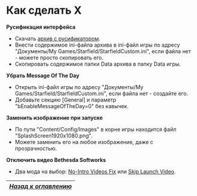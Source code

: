 # Как сделать X

**Русификация интерфейса**

+ Скачать [архив с русификатором](https://cdn.discordapp.com/attachments/1125351713998655589/1146943727173115974/Starfield-Rus-0.1.7z).
+ Внести содержимое ini-файла архива в ini-файл игры по адресу "Документы/My Games/Starfield/StarfieldCustom.ini", если файла нет - можете просто скопировать его.
+ Скопировать содержимое папки Data архива в папку Data игры.

**Убрать Message Of The Day**

+ Открыть ini-файл игры по адресу "Документы/My Games/Starfield/StarfieldCustom.ini", если файла нет - создайте его.
+ Добавьте секцию [General] и параметр "bEnableMessageOfTheDay=0" без кавычек.

**Заменить изображение при запуске**

+ По пути "Content/Config/Images" в корне игры находится файл "SplashScreen1920x1080.png".
+ Можете заменить его на любое изображение, даже с прозрачностью.

**Отключить видео Bethesda Softworks**

+ Два мода на выбор: [No-Intro Videos Fix](https://www.nexusmods.com/starfield/mods/88) или [Skip Launch Video](https://www.nexusmods.com/starfield/mods/130).

|[*Назад к оглавлению*](https://github.com/Meridiano/Starfield-Head)|
|:---:|